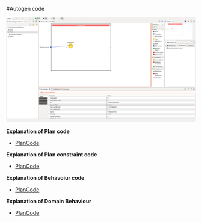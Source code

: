 #Autogen code

![Used Plan](PlanDesignerNewPlan.png)

**Explanation of Plan code**
* [PlanCode](docs/Plancode.md)

**Explanation of Plan constraint code**
* [PlanCode](docs/PlanConstraintCode.md)

**Explanation of Behavoiur code**
* [PlanCode](docs/BehCode.md)

**Explanation of Domain Behaviour**
* [PlanCode](docs/Domain.md)
